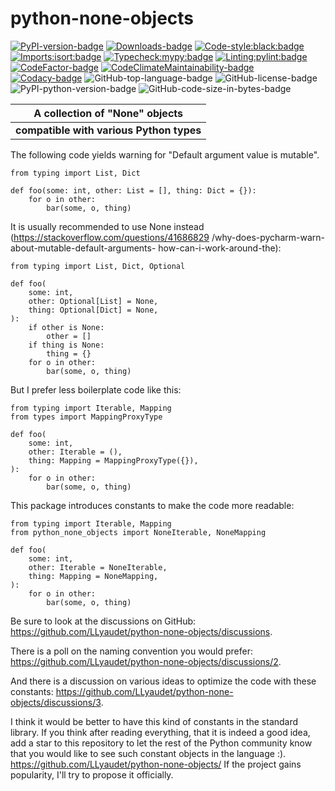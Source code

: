 # python-none-objects

[![PyPI-version-badge]][PyPI-package-page]
[![Downloads-badge]][PyPIStats-package-page]
[![Code-style:black:badge]][Black-GitHub.com]
[![Imports:isort:badge]][Isort-GitHub.io]
[![Typecheck:mypy:badge]][Typecheck-mypy-lang.org]
[![Linting:pylint:badge]][Pylint-GitHub.com]
[![CodeFactor-badge]][CodeFactor-package-page]
[![CodeClimateMaintainability-badge]][CodeClimateM13y-package-page]
[![Codacy-badge]][Codacy-package-page]
![GitHub-top-language-badge]
![GitHub-license-badge]
![PyPI-python-version-badge]
![GitHub-code-size-in-bytes-badge]

|    **A collection of "None" objects**    |
|:----------------------------------------:|
| **compatible with various Python types** |


The following code yields warning
for "Default argument value is mutable".

```python3
from typing import List, Dict

def foo(some: int, other: List = [], thing: Dict = {}):
    for o in other:
        bar(some, o, thing)
```

It is usually recommended to use None instead
(<https://stackoverflow.com/questions/41686829>
/why-does-pycharm-warn-about-mutable-default-arguments-
how-can-i-work-around-the):

```python3
from typing import List, Dict, Optional

def foo(
    some: int,
    other: Optional[List] = None,
    thing: Optional[Dict] = None,
):
    if other is None:
        other = []
    if thing is None:
        thing = {}
    for o in other:
        bar(some, o, thing)
```

But I prefer less boilerplate code like this:

```python3
from typing import Iterable, Mapping
from types import MappingProxyType

def foo(
    some: int,
    other: Iterable = (),
    thing: Mapping = MappingProxyType({}),
):
    for o in other:
        bar(some, o, thing)
```

This package introduces constants to make the code more readable:

```python3
from typing import Iterable, Mapping
from python_none_objects import NoneIterable, NoneMapping

def foo(
    some: int,
    other: Iterable = NoneIterable,
    thing: Mapping = NoneMapping,
):
    for o in other:
        bar(some, o, thing)
```

Be sure to look at the discussions on GitHub:
<https://github.com/LLyaudet/python-none-objects/discussions>.

There is a poll on the naming convention you would prefer:
<https://github.com/LLyaudet/python-none-objects/discussions/2>.

And there is a discussion on various ideas
to optimize the code with these constants:
<https://github.com/LLyaudet/python-none-objects/discussions/3>.

I think it would be better to have this kind of constants
in the standard library.
If you think after reading everything, that it is indeed a good idea,
add a star to this repository to let the rest
of the Python community
know that you would like to see such constant objects
in the language :).
<https://github.com/LLyaudet/python-none-objects/>
If the project gains popularity, I'll try to propose it officially.

[PyPI-version-badge]: https://img.shields.io/pypi/v/python-none-objects.svg

[PyPI-package-page]: https://pypi.org/project/python-none-objects/

[Downloads-badge]: https://img.shields.io/pypi/dm/python-none-objects

[PyPIStats-package-page]: https://pypistats.org/packages/python-none-objects

[Code-style:black:badge]: https://img.shields.io/badge/code%20style-black-000000.svg

[Black-GitHub.com]: https://github.com/psf/black

[Imports:isort:badge]: https://img.shields.io/badge/%20imports-isort-%231674b1?style=flat&labelColor=ef8336

[Isort-GitHub.io]: https://pycqa.github.io/isort/

[Typecheck:mypy:badge]: https://www.mypy-lang.org/static/mypy_badge.svg

[Typecheck-mypy-lang.org]: https://mypy-lang.org/

[Linting:pylint:badge]: https://img.shields.io/badge/linting-pylint-yellowgreen

[Pylint-GitHub.com]: https://github.com/pylint-dev/pylint

[CodeFactor-badge]: https://www.codefactor.io/repository/github/llyaudet/python-none-objects/badge

[CodeFactor-package-page]: https://www.codefactor.io/repository/github/llyaudet/python-none-objects

[CodeClimateMaintainability-badge]: https://api.codeclimate.com/v1/badges/266efb337cabd7d7941e/maintainability

[CodeClimateM13y-package-page]: https://codeclimate.com/github/LLyaudet/python-none-objects/maintainability

[Codacy-badge]: https://app.codacy.com/project/badge/Grade/4be488463e31459bb2ba02794091610d

[Codacy-package-page]: https://app.codacy.com/gh/LLyaudet/python-none-objects/dashboard?utm_source=gh&utm_medium=referral&utm_content=&utm_campaign=Badge_grade

[GitHub-top-language-badge]: https://img.shields.io/github/languages/top/llyaudet/python-none-objects

[GitHub-license-badge]: https://img.shields.io/github/license/llyaudet/python-none-objects

[PyPI-python-version-badge]: https://img.shields.io/pypi/pyversions/python-none-objects

[GitHub-code-size-in-bytes-badge]: https://img.shields.io/github/languages/code-size/llyaudet/python-none-objects
